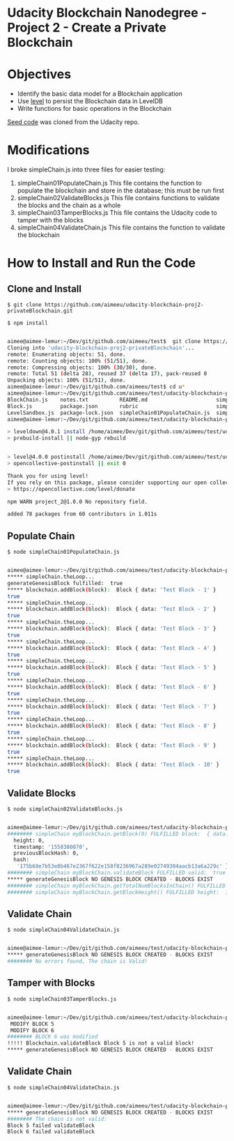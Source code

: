 <!---
.. ===============LICENSE_START=======================================================
.. Acumos CC-BY-4.0
.. ===================================================================================
.. Copyright (C) 2019 Aimee Ukasick. All rights reserved.
.. ===================================================================================
.. This documentation file is distributed by Aimee Ukasick
.. under the Creative Commons Attribution 4.0 International License (the "License");
.. you may not use this file except in compliance with the License.
.. You may obtain a copy of the License at
..
.. http://creativecommons.org/licenses/by/4.0
..
.. This file is distributed on an "AS IS" BASIS,
.. WITHOUT WARRANTIES OR CONDITIONS OF ANY KIND, either express or implied.
.. See the License for the specific language governing permissions and
.. limitations under the License.
.. ===============LICENSE_END=========================================================
-->

# Udacity Blockchain Nanodegree - Project 2 - Create a Private Blockchain

# Objectives


- Identify the basic data model for a Blockchain application
- Use [level](https://github.com/Level/level) to persist the Blockchain data in LevelDB
- Write functions for basic operations in the Blockchain

[Seed code](https://github.com/udacity/nd1309-work-code/tree/master/Course_Blockchain_Data/Project_2_es6_starter_code) was cloned from the Udacity repo.

# Modifications

I broke simpleChain.js into three files for easier testing:

1. simpleChain01PopulateChain.js    This file contains the function to populate the blockchain and store in the database; this must be run first
2. simpleChain02ValidateBlocks.js  This file contains functions to validate the blocks and the chain as a whole
3. simpleChain03TamperBlocks.js  This file contains the Udacity code to tamper with the blocks
4. simpleChain04ValidateChain.js This file contains the function to validate the blockchain

# How to Install and Run the Code

## Clone and Install

```$ git clone https://github.com/aimeeu/udacity-blockchain-proj2-privateBlockchain.git```

```$ npm install```

```bash

aimee@aimee-lemur:~/Dev/git/github.com/aimeeu/test$  git clone https://github.com/aimeeu/udacity-blockchain-proj2-privateBlockchain.git
Cloning into 'udacity-blockchain-proj2-privateBlockchain'...
remote: Enumerating objects: 51, done.
remote: Counting objects: 100% (51/51), done.
remote: Compressing objects: 100% (30/30), done.
remote: Total 51 (delta 28), reused 37 (delta 17), pack-reused 0
Unpacking objects: 100% (51/51), done.
aimee@aimee-lemur:~/Dev/git/github.com/aimeeu/test$ cd u*
aimee@aimee-lemur:~/Dev/git/github.com/aimeeu/test/udacity-blockchain-proj2-privateBlockchain$ ls
BlockChain.js    notes.txt          README.md                      simpleChain02ValidateBlocks.js  utils.js
Block.js         package.json       rubric                         simpleChain03TamperBlocks.js
LevelSandbox.js  package-lock.json  simpleChain01PopulateChain.js  simpleChain04ValidateChain.js
aimee@aimee-lemur:~/Dev/git/github.com/aimeeu/test/udacity-blockchain-proj2-privateBlockchain$ npm install

> leveldown@4.0.1 install /home/aimee/Dev/git/github.com/aimeeu/test/udacity-blockchain-proj2-privateBlockchain/node_modules/leveldown
> prebuild-install || node-gyp rebuild


> level@4.0.0 postinstall /home/aimee/Dev/git/github.com/aimeeu/test/udacity-blockchain-proj2-privateBlockchain/node_modules/level
> opencollective-postinstall || exit 0

Thank you for using level!
If you rely on this package, please consider supporting our open collective:
> https://opencollective.com/level/donate

npm WARN project_2@1.0.0 No repository field.

added 78 packages from 60 contributors in 1.011s
```

## Populate Chain

```$ node simpleChain01PopulateChain.js```

``` bash

aimee@aimee-lemur:~/Dev/git/github.com/aimeeu/test/udacity-blockchain-proj2-privateBlockchain$ node simpleChain01PopulateChain.js
***** simpleChain.theLoop...
generateGenesisBlock fulfilled:  true
***** blockchain.addBlock(block):  Block { data: 'Test Block - 1' }
true
***** simpleChain.theLoop...
***** blockchain.addBlock(block):  Block { data: 'Test Block - 2' }
true
***** simpleChain.theLoop...
***** blockchain.addBlock(block):  Block { data: 'Test Block - 3' }
true
***** simpleChain.theLoop...
***** blockchain.addBlock(block):  Block { data: 'Test Block - 4' }
true
***** simpleChain.theLoop...
***** blockchain.addBlock(block):  Block { data: 'Test Block - 5' }
true
***** simpleChain.theLoop...
***** blockchain.addBlock(block):  Block { data: 'Test Block - 6' }
true
***** simpleChain.theLoop...
***** blockchain.addBlock(block):  Block { data: 'Test Block - 7' }
true
***** simpleChain.theLoop...
***** blockchain.addBlock(block):  Block { data: 'Test Block - 8' }
true
***** simpleChain.theLoop...
***** blockchain.addBlock(block):  Block { data: 'Test Block - 9' }
true
***** simpleChain.theLoop...
***** blockchain.addBlock(block):  Block { data: 'Test Block - 10' }
true

```

## Validate Blocks

```$ node simpleChain02ValidateBlocks.js```

```bash 

aimee@aimee-lemur:~/Dev/git/github.com/aimeeu/test/udacity-blockchain-proj2-privateBlockchain$ node simpleChain02ValidateBlocks.js
######## simpleChain myBlockChain.getBlock(0) FULFILLED block:  { data: 'This is the Genesis Block',
  height: 0,
  timestamp: '1558380070',
  previousBlockHash: 0,
  hash:
   '175b68e7b53e8b467e2367f622e158f8236967a289e02749304aacb13a6a229c' }
######## simpleChain myBlockChain.validateBlock FULFILLED valid:  true
***** generateGenesisBlock NO GENESIS BLOCK CREATED - BLOCKS EXIST
######## simpleChain myBlockChain.getTotalNumBlocksInChain() FULFILLED totalNumBlocksInChain:  11
######## simpleChain myBlockChain.getBlockHeight() FULFILLED height:  10

```

## Validate Chain

```$ node simpleChain04ValidateChain.js```

```bash

aimee@aimee-lemur:~/Dev/git/github.com/aimeeu/test/udacity-blockchain-proj2-privateBlockchain$ node simpleChain04ValidateChain.js
***** generateGenesisBlock NO GENESIS BLOCK CREATED - BLOCKS EXIST
######## No errors found, The chain is Valid!

```

## Tamper with Blocks

```$ node simpleChain03TamperBlocks.js```

```bash

aimee@aimee-lemur:~/Dev/git/github.com/aimeeu/test/udacity-blockchain-proj2-privateBlockchain$ node simpleChain03TamperBlocks.js
 MODIFY BLOCK 5 
 MODIFY BLOCK 6 
######## BLOCK 6 was modified
!!!!! Blockchain.validateBlock Block 5 is not a valid block!
***** generateGenesisBlock NO GENESIS BLOCK CREATED - BLOCKS EXIST

```

## Validate Chain

```$ node simpleChain04ValidateChain.js```

```bash

aimee@aimee-lemur:~/Dev/git/github.com/aimeeu/test/udacity-blockchain-proj2-privateBlockchain$ node simpleChain04ValidateChain.js
***** generateGenesisBlock NO GENESIS BLOCK CREATED - BLOCKS EXIST
######## The chain is not valid:
Block 5 failed validateBlock
Block 6 failed validateBlock


```
